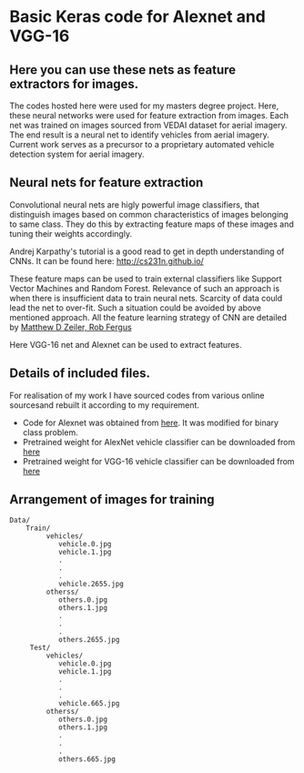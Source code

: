 # Basic Keras code for Alexnet and VGG-16
## Here you can use these nets as feature extractors for images.
The codes hosted here were used for my masters degree project. Here, these neural networks were used for feature extraction from images. Each net was trained on images sourced from VEDAI dataset for aerial imagery. The end result is a neural net to identify vehicles from aerial imagery.
Current work serves as a precursor to a proprietary automated vehicle detection system for aerial imagery.
## Neural nets for feature extraction
Convolutional neural nets are higly powerful image classifiers, that distinguish images based on common characteristics of images  belonging to same class. They do this by extracting feature maps of these images and tuning their weights accordingly. 

Andrej Karpathy's tutorial is a good read to get in depth understanding of CNNs. It can be found here: http://cs231n.github.io/

These feature maps can be used to train external classifiers like Support Vector Machines and Random Forest. Relevance of such an approach is when there is insufficient data to train neural nets. Scarcity of data could lead the net to over-fit. Such a situation could be avoided by above mentioned approach.
All the feature learning strategy of CNN are detailed by [Matthew D Zeiler, Rob Fergus](http://arxiv.org/abs/1311.2901)

Here VGG-16 net and Alexnet can be used to extract features.
## Details of included files.
For realisation of my work I have sourced codes from various online sourcesand rebuilt it according to my requirement.
* Code for Alexnet was obtained from [here](https://github.com/duggalrahul/AlexNet-Experiments-Keras). It was modified for binary class problem.
* Pretrained weight for AlexNet vehicle classifier can be downloaded from [here](https://drive.google.com/open?id=1LCNoVpNIkPeZUvdtw3Eb1t0H85omBOfu)
* Pretrained weight for VGG-16 vehicle classifier can be downloaded from [here](https://drive.google.com/open?id=1oMGzNNxyqs5Sz86DdZxevRn3S-_jdDFz)
## Arrangement of images for training
    Data/
        Train/
             vehicles/
                vehicle.0.jpg
                vehicle.1.jpg
                .
                .
                .
                vehicle.2655.jpg
             otherss/
                others.0.jpg
                others.1.jpg
                .
                .
                .
                others.2655.jpg
         Test/
             vehicles/
                vehicle.0.jpg
                vehicle.1.jpg
                .
                .
                .
                vehicle.665.jpg
             otherss/
                others.0.jpg
                others.1.jpg
                .
                .
                .
                others.665.jpg
